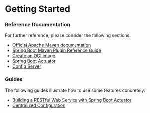 # Getting Started

### Reference Documentation
For further reference, please consider the following sections:

* [Official Apache Maven documentation](https://maven.apache.org/guides/index.html)
* [Spring Boot Maven Plugin Reference Guide](https://docs.spring.io/spring-boot/docs/3.1.8.RELEASE/maven-plugin/reference/html/)
* [Create an OCI image](https://docs.spring.io/spring-boot/docs/3.1.8.RELEASE/maven-plugin/reference/html/#build-image)
* [Spring Boot Actuator](https://docs.spring.io/spring-boot/docs/3.1.8.RELEASE/reference/htmlsingle/index.html#actuator)
* [Config Server](https://docs.spring.io/spring-cloud-config/docs/current/reference/html/#_spring_cloud_config_server)

### Guides
The following guides illustrate how to use some features concretely:

* [Building a RESTful Web Service with Spring Boot Actuator](https://spring.io/guides/gs/actuator-service/)
* [Centralized Configuration](https://spring.io/guides/gs/centralized-configuration/)

